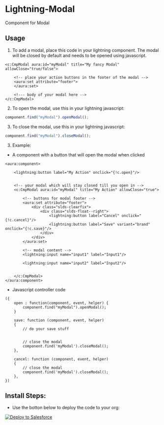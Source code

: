 # Lightning-Modal
Component for Modal

## Usage
1. To add a modal, place this code in your lightning component. The modal will be closed by default and needs to be opened using javascript.

```
<c:CmpModal aura:id="myModal" title="My fancy Modal" allowClose="true/false">

	<!-- place your action buttons in the footer of the modal -->
	<aura:set attribute="footer">
	</aura:set>

	<!--- body of your modal here -->
</c:CmpModal>

```

2. To open the modal, use this in your lightning javascript:

```javascript
component.find("myModal").openModal();
```

3. To close the modal, use this in your lightning javascript:

```javascript
component.find("myModal").closeModal();
```

3. Example:

* A component with a button that will open the modal when clicked
```
<aura:component>

    <lightning:button label="My Action" onclick="{!c.open}"/>


    <!-- your modal which will stay closed till you open in -->
    <c:CmpModal aura:id="myModal" title="My Action" allowClose="true">
		
	    <!-- buttons for modal footer -->
        <aura:set attribute="footer">
            <div class="slds-clearfix">
                <div class="slds-float--right">
                    <lightning:button label="Cancel" onclick="{!c.cancel}"/>
                    <lightning:button label="Save" variant="brand" onclick="{!c.save}"/>
                </div>
            </div>
        </aura:set>

    	<!-- modal content -->
        <lightning:input name="input1" label="Input1"/>

        <lightning:input name="input2" label="Input2"/>


    </c:CmpModal>	
</aura:component>
```
* Javascript controller code
```
({
	open : function(component, event, helper) {
		component.find("myModal").openModal();
	}

    save: function (component, event, helper)
    {
    	// do your save stuff


    	// close the modal
        component.find('myModal').closeModal();
    },

    cancel: function (component, event, helper)
    {
    	// close the modal
        component.find('myModal').closeModal();
    },
})   
```

## Install Steps:
* Use the botton below to deploy the code to your org:

<a href="https://githubsfdeploy.herokuapp.com?owner=veenasundara&repo=Lightning-Modal">
  <img alt="Deploy to Salesforce"
       src="https://raw.githubusercontent.com/afawcett/githubsfdeploy/master/src/main/webapp/resources/img/deploy.png">
</a>
